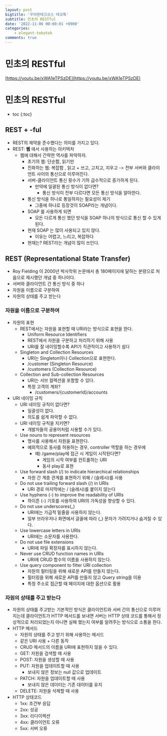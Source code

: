 ```yaml
---
layout: post
bigtitle: '우아한테크코스 테코톡'
subtitle: 민초의 RESTful
date: '2022-11-06 00:00:01 +0900'
categories:
    - elegant-tekotok
comments: true
---
```


# 민초의 RESTful  
[https://youtu.be/xWA1eTPSzDE](https://youtu.be/xWA1eTPSzDE)

# 민초의 RESTful
* toc
{:toc}

## REST + -ful
+ REST의 제약을 준수했다는 의미를 가지고 있다.
+ REST: __웹__ 에서 사용하는 아키텍처 
  + 웹에 대해서 간략한 역사를 파악하자.
    + 초기의 웹: 단순함, 읽기만 
    + 진화하는 웹: 복잡함 , 읽고 + 쓰고, 고치고, 지우고 -> 전부 서버와 클라이언트 사이의 통신으로 이루어진다. 
    + 서버-클라이언트 통신 횟수가 기하 급수적으로 증가하게 된다.
      + 만약에 일괄된 통신 방식이 없다면?
        + 통신 방식이 전부 다르다면 모든 통신 방식을 알아한다.
    + 통신 방식을 하나로 통일하자는 필요성이 제기 
      + 그중에 하나로 등장것이 SOAP라는 개념이다. 
    + SOAP 를 사용하게 되면 
      + 모든 다르게 통신 했던 방식을 SOAP 하나의 방식으로 통신 할 수 있게 된다. 
    + 현재 SOAP 는 많이 사용되고 있지 않다. 
      + 이유는 어렵고, 느리고, 복잡하다 
    + 현재는? REST라는 개념이 많이 쓰인다. 

## REST (Representational State Transfer)
+ Roy Fielding 이 2000년 박사학위 논문에서 총 180페이지에 달하는 분량으로 처음으로 제시했던 개념 중 하나이다. 
+ 서버와 클라이언트 간 통신 방식 중 하나
+ 자원을 이름으로 구분하여 
+ 자원의 상태를 주고 받는다 

### 자원을 이름으로 구분하여 
+ 자원의 표현
  + REST에서는 자원을 표현할 때 URI라는 방식으로 표현을 한다.
    + Uniform Resource Identifiers
    + REST에서 자원을 구분하고 처리하기 위해 사용
    + URI를 잘 네이밍할수록 API가 직관적이고 사용하기 쉽다 
  + Singleton and Collection Resources
    + URI는 Singleton이나 Collection으로 표현한다.
    + /customer (Singleton Resource)
    + /customers (Collection Resource)
  + Collection and Sub-collection Resources
    + URI는 서브 컬렉션을 포함할 수 있다.
    + 특정 고객의 계좌?
      + /customers/{customerId}/accounts
+ URI 네이밍 규칙
  + URI 네이밍 규칙이 없다면? 
    + 일괄성이 없다. 
    + 의도를 쉽게 파악할 수 없다. 
  + URI 네이밍 규칙을 지키면?
    + 개발자들의 공용어처럼 사용할 수가 있다.
  + Use nouns to represent resources
    + 명사를 사용해서 자원을 표현한다.
    + 예외적으로 동사를 허용하는 경우, controller 역할을 하는 경우에
      + 예) /game/play에 접근 시 게임이 시작된다면?
        + 게임의 시작 여부를 컨트롤하는 URI
        + 동사 play로 표현 
  + Use forward slash (/) to indicate hierarchical relationships
    + 자원 간 계층 관계를 표현하기 위해 / (슬레시)를 사용
  + Do not use trailing forward slash (/) in URIs
    + URI 경로 마지막에는 / (슬레시)를 붙이지 않는다
  + Use hyphens (-) to improve the readability of URIs
    + 하이픈 (-) 기호를 사용하여 URI의 가독성을 향상할 수 있다. 
  + Do not use underscores(_)
    + URI에는 가급적 밑줄을 사용하지 않는다.
    + 일부 브라우저나 화면에서 글꼴에 따라 (_) 문자가 가려지거나 숨겨질 수 있다.
  + Use lowercase letters in URIs
    + URI에는 소문자를 사용한다.
  + Do not use file extensions
    + URI에 파일 확장자를 표시하지 않는다.
  + Never use CRUD function names in URIs
    + URI에 CRUD 함수의 이름을 사용하지 않는다. 
  + Use query component to filter URI collection
    + 자원의 필터링을 위해 새로운 API를 만들지 않는다.
    + 필터링을 위해 새로운 API를 만들지 않고 Query string을 이용
    + 특정 주소로 접근할 때 페이지에 대한 옵션으로 활용

### 자원의 상태를 주고 받는다
+ 자원의 상태를 주고받는 기본적인 방식은 클라이언트와 서버 간의 통신으로 이루어지는데 클라이언트가 HTTP 메서드를 보내면 서버는 HTTP 상태 코드를 통해서 정상적으로 처리되었는지 아니면 실패 했는지 여부를
알려주는 방식으로 소통을 한다.
+ HTTP 메서드
  + 자원의 상태를 주고 받기 위해 사용하는 메서드
  + 같은 URI 사용 + 다른 동작
  + CRUD 메서드의 이름을 URI에 표현하지 않을 수 있다. 
  + GET: 자원을 검색할 때 사용  
  + POST: 자원을 생성할 때 사용
  + PUT: 자원을 업데이트할 때 사용 
    + 보내지 않은 정보는 null 값으로 업데이트
  + PATCH: 자원을 업데이트할 때 사용
    + 보내지 않은 데이터는 기존 데이터를 유지 
  + DELETE: 자원을 삭제할 때 사용
+ HTTP 상태코드 
  + 1xx: 조건부 응답
  + 2xx: 성공
  + 3xx: 리다이렉션
  + 4xx: 클라이언트 오류
  + 5xx: 서버 오류
  



